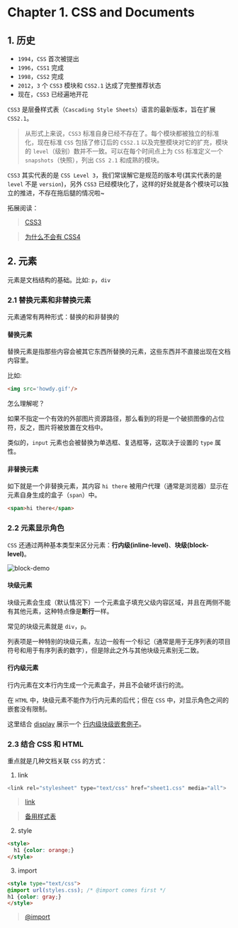 # Chapter 1. CSS and Documents

## 1. 历史

- `1994`，`CSS` 首次被提出
- `1996`，`CSS1` 完成
- `1998`，`CSS2` 完成
- `2012`，`3` 个 `CSS3` 模块和 `CSS2.1` 达成了完整推荐状态
- 现在，`CSS3` 已经遍地开花

`CSS3` 是层叠样式表（`Cascading Style Sheets`）语言的最新版本，旨在扩展 `CSS2.1`。

> 从形式上来说，`CSS3` 标准自身已经不存在了。每个模块都被独立的标准化，现在标准 `CSS` 包括了修订后的 `CSS2.1` 以及完整模块对它的扩充，模块的 `level`（级别）数并不一致。可以在每个时间点上为 `CSS` 标准定义一个 `snapshots`（快照），列出 `CSS 2.1` 和成熟的模块。

`CSS3` 其实代表的是 `CSS Level 3`，我们常误解它是规范的版本号(其实代表的是 `level` 不是 `version`)，另外 `CSS3` 已经模块化了，这样的好处就是各个模块可以独立的推进，不存在拖后腿的情况啦~

拓展阅读：

> [CSS3](https://developer.mozilla.org/zh-CN/docs/Web/CSS/CSS3)

> [为什么不会有 CSS4](https://lisongfeng.cn/post/why-there-is-no-CSS4.html)

## 2. 元素

元素是文档结构的基础。比如: `p`，`div`

### 2.1 替换元素和非替换元素

元素通常有两种形式：替换的和非替换的

#### 替换元素

替换元素是指那些内容会被其它东西所替换的元素，这些东西并不直接出现在文档内容里。

比如:

```html
<img src='howdy.gif'/>
```
怎么理解呢？

如果不指定一个有效的外部图片资源路径，那么看到的将是一个破损图像的占位符，反之，图片将被放置在文档中。

类似的，`input` 元素也会被替换为单选框、复选框等，这取决于设置的 `type` 属性。

#### 非替换元素

如下就是一个非替换元素，其内容 `hi there` 被用户代理（通常是浏览器）显示在元素自身生成的盒子（`span`）中。

```html
<span>hi there</span>
```

### 2.2 元素显示角色

`CSS` 还通过两种基本类型来区分元素：**行内级(inline-level)**、**块级(block-level)**。

![block-demo](https://jack-sparrow.github.io/CSS-The-Definitive-Guide-4th-zh-CN/docs/1_CSS_and_Documents/figure1.png)

#### 块级元素

块级元素会生成（默认情况下）一个元素盒子填充父级内容区域，并且在两侧不能有其他元素，这种特点像是**断行**一样。

常见的块级元素就是 `div`，`p`。

列表项是一种特别的块级元素，左边一般有一个标记（通常是用于无序列表的项目符号和用于有序列表的数字），但是除此之外与其他块级元素别无二致。

#### 行内级元素

行内元素在文本行内生成一个元素盒子，并且不会破坏该行的流。

在 `HTML` 中，块级元素不能作为行内元素的后代；但在 `CSS` 中，对显示角色之间的嵌套没有限制。

这里结合 [display](https://developer.mozilla.org/zh-CN/docs/Web/CSS/display) 展示一个 [行内级块级嵌套例子](https://codesandbox.io/s/0q56z5ppmw)。

### 2.3 结合 CSS 和 HTML

重点就是几种文档关联 `CSS` 的方式：

1. link

```js
<link rel="stylesheet" type="text/css" href="sheet1.css" media="all">
```

> [link](https://developer.mozilla.org/zh-CN/docs/Web/HTML/Element/link)

> [备用样式表](https://developer.mozilla.org/en-US/docs/Web/CSS/Alternative_style_sheets)

2. style

```html
<style>
  h1 {color: orange;}
</style>
```

3. import

```html
<style type="text/css">
@import url(styles.css); /* @import comes first */ 
h1 {color: gray;}
</style>
```

> [@import](https://developer.mozilla.org/zh-CN/docs/Web/CSS/@import)

